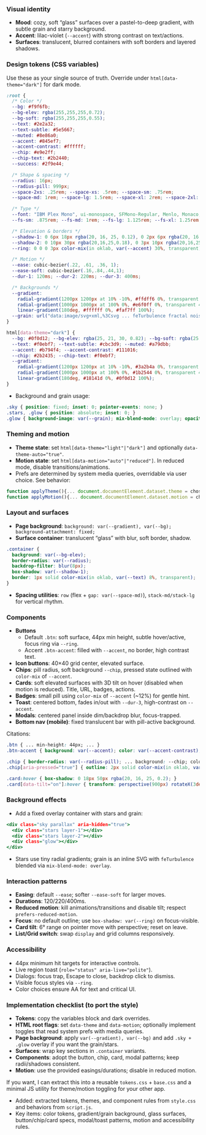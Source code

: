 ### Visual identity
- **Mood**: cozy, soft “glass” surfaces over a pastel-to-deep gradient, with subtle grain and starry background.
- **Accent**: lilac-violet (`--accent`) with strong contrast on text/actions.
- **Surfaces**: translucent, blurred containers with soft borders and layered shadows.

### Design tokens (CSS variables)
Use these as your single source of truth. Override under `html[data-theme="dark"]` for dark mode.

```css
:root {
  /* Color */
  --bg: #f9f6fb;
  --bg-elev: rgba(255,255,255,0.72);
  --bg-soft: rgba(255,255,255,0.55);
  --text: #2e2a32;
  --text-subtle: #5e5667;
  --muted: #8e86a0;
  --accent: #845ef7;
  --accent-contrast: #ffffff;
  --chip: #e9e2ff;
  --chip-text: #2b2440;
  --success: #2f9e44;

  /* Shape & spacing */
  --radius: 16px;
  --radius-pill: 999px;
  --space-2xs: .25rem; --space-xs: .5rem; --space-sm: .75rem;
  --space-md: 1rem; --space-lg: 1.5rem; --space-xl: 2rem; --space-2xl: 3rem;

  /* Type */
  --font: "IBM Plex Mono", ui-monospace, SFMono-Regular, Menlo, Monaco, Consolas, "Liberation Mono", "Courier New", monospace;
  --fs-sm: .875rem; --fs-md: 1rem; --fs-lg: 1.125rem; --fs-xl: 1.25rem;

  /* Elevation & borders */
  --shadow-1: 0 6px 18px rgba(20, 16, 25, 0.12), 0 2px 6px rgba(20, 16, 25, 0.08);
  --shadow-2: 0 10px 30px rgba(20,16,25,0.18), 0 3px 10px rgba(20,16,25,0.10);
  --ring: 0 0 0 3px color-mix(in oklab, var(--accent) 30%, transparent);

  /* Motion */
  --ease: cubic-bezier(.22, .61, .36, 1);
  --ease-soft: cubic-bezier(.16,.84,.44,1);
  --dur-1: 120ms; --dur-2: 220ms; --dur-3: 400ms;

  /* Backgrounds */
  --gradient:
    radial-gradient(1200px 1200px at 10% -10%, #ffdff6 0%, transparent 50%),
    radial-gradient(1000px 1000px at 100% 0%, #e6f0ff 0%, transparent 45%),
    linear-gradient(180deg, #ffffff 0%, #faf7ff 100%);
  --grain: url("data:image/svg+xml,%3Csvg ... feTurbulence fractal noise ... %3C/svg%3E");
}

html[data-theme="dark"] {
  --bg: #0f0d12; --bg-elev: rgba(25, 21, 30, 0.82); --bg-soft: rgba(25, 21, 30, 0.6);
  --text: #f0ebf7; --text-subtle: #cbc3d9; --muted: #a79dbb;
  --accent: #b794f4; --accent-contrast: #111016;
  --chip: #2b2435; --chip-text: #f0ebf7;
  --gradient:
    radial-gradient(1200px 1200px at 10% -10%, #3a2b4a 0%, transparent 50%),
    radial-gradient(1000px 1000px at 100% 0%, #1b2544 0%, transparent 45%),
    linear-gradient(180deg, #18141d 0%, #0f0d12 100%);
}
```

- Background and grain usage:
```134:142:faerilink/brnding/style.css
.sky { position: fixed; inset: 0; pointer-events: none; }
.stars, .glow { position: absolute; inset: 0; }
.glow { background-image: var(--grain); mix-blend-mode: overlay; opacity: .35; }
```

### Theming and motion
- **Theme state**: set `html[data-theme="light"|"dark"]` and optionally `data-theme-auto="true"`.
- **Motion state**: set `html[data-motion="auto"|"reduced"]`. In reduced mode, disable transitions/animations.
- Prefs are determined by system media queries, overridable via user choice. See behavior:
```36:49:faerilink/brnding/script.js
function applyTheme(){... document.documentElement.dataset.theme = chosen; ...}
function applyMotion(){... document.documentElement.dataset.motion = chosen === 'reduced' ? 'reduced' : 'auto'; ...}
```

### Layout and surfaces
- **Page background**: `background: var(--gradient), var(--bg); background-attachment: fixed;`
- **Surface container**: translucent “glass” with blur, soft border, shadow.
```110:116:faerilink/brnding/style.css
.container {
  background: var(--bg-elev);
  border-radius: var(--radius);
  backdrop-filter: blur(8px);
  box-shadow: var(--shadow-1);
  border: 1px solid color-mix(in oklab, var(--text) 8%, transparent);
}
```
- **Spacing utilities**: `row` (flex + `gap: var(--space-md)`), `stack-md/stack-lg` for vertical rhythm.

### Components
- **Buttons**
  - Default `.btn`: soft surface, 44px min height, subtle hover/active, focus ring via `--ring`.
  - Accent `.btn-accent`: filled with `--accent`, no border, high contrast text.
- **Icon buttons**: 40×40 grid center, elevated surface.
- **Chips**: pill radius, soft background `--chip`, pressed state outlined with `color-mix` of `--accent`.
- **Cards**: soft elevated surfaces with 3D tilt on hover (disabled when motion is reduced). Title, URL, badges, actions.
- **Badges**: small pill using `color-mix` of `--accent` (~12%) for gentle hint.
- **Toast**: centered bottom, fades in/out with `--dur-3`, high-contrast on `--accent`.
- **Modals**: centered panel inside dim/backdrop blur, focus-trapped.
- **Bottom nav (mobile)**: fixed translucent bar with pill-active background.

Citations:
```158:176:faerilink/brnding/style.css
.btn { ... min-height: 44px; ... }
.btn-accent { background: var(--accent); color: var(--accent-contrast); border-color: transparent; }
```

```186:196:faerilink/brnding/style.css
.chip { border-radius: var(--radius-pill); ... background: --chip; color: --chip-text; }
.chip[aria-pressed="true"] { outline: 2px solid color-mix(in oklab, var(--accent) 60%, transparent); }
```

```234:236:faerilink/brnding/style.css
.card:hover { box-shadow: 0 18px 50px rgba(20, 16, 25, 0.2); }
.card[data-tilt="on"]:hover { transform: perspective(900px) rotateX(3deg) rotateY(-2deg) translateY(-2px); }
```

### Background effects
- Add a fixed overlay container with stars and grain:
```40:44:faerilink/brnding/index.html
<div class="sky parallax" aria-hidden="true">
  <div class="stars layer-1"></div>
  <div class="stars layer-2"></div>
  <div class="glow"></div>
</div>
```
- Stars use tiny radial gradients; grain is an inline SVG with `feTurbulence` blended via `mix-blend-mode: overlay`.

### Interaction patterns
- **Easing**: default `--ease`; softer `--ease-soft` for larger moves.
- **Durations**: 120/220/400ms.
- **Reduced motion**: kill animations/transitions and disable tilt; respect `prefers-reduced-motion`.
- **Focus**: no default outline; use `box-shadow: var(--ring)` on focus-visible.
- **Card tilt**: 6° range on pointer move with perspective; reset on leave.
- **List/Grid switch**: swap `display` and grid columns responsively.

### Accessibility
- 44px minimum hit targets for interactive controls.
- Live region toast (`role="status" aria-live="polite"`).
- Dialogs: focus trap, Escape to close, backdrop click to dismiss.
- Visible focus styles via `--ring`.
- Color choices ensure AA for text and critical UI.

### Implementation checklist (to port the style)
- **Tokens**: copy the variables block and dark overrides.
- **HTML root flags**: set `data-theme` and `data-motion`; optionally implement toggles that read system prefs with media queries.
- **Page background**: apply `var(--gradient), var(--bg)` and add `.sky + .glow` overlay if you want the grain/stars.
- **Surfaces**: wrap key sections in `.container` variants.
- **Components**: adopt the button, chip, card, modal patterns; keep radii/shadows consistent.
- **Motion**: use the provided easings/durations; disable in reduced motion.

If you want, I can extract this into a reusable `tokens.css` + `base.css` and a minimal JS utility for theme/motion toggling for your other app.

- Added: extracted tokens, themes, and component rules from `style.css` and behaviors from `script.js`.
- Key items: color tokens, gradient/grain background, glass surfaces, button/chip/card specs, modal/toast patterns, motion and accessibility rules.